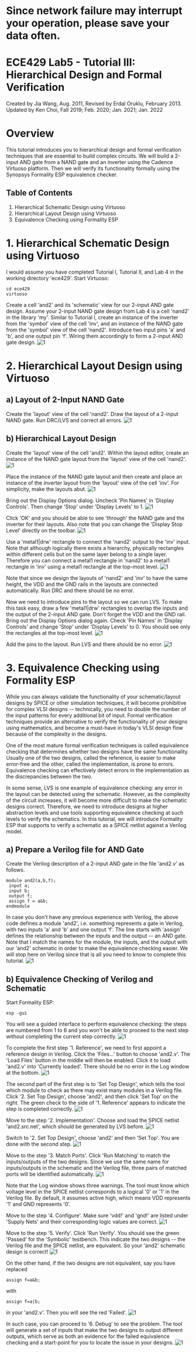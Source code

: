 # Since network failure may interrupt your operation, please save your data often.

# ECE429 Lab5 - Tutorial III: Hierarchical Design and Formal Verification
Created by Jia Wang, Aug. 2011, Revised by Erdal Oruklu, February 2013. Updated by Ken Choi, Fall 2019; Feb. 2020; Jan. 2021; Jan. 2022

# Overview
This tutorial introduces you to hierarchical design and formal verification techniques that are essential to build complex circuits. We will build a 2-input AND gate from a NAND gate and an inverter using the Cadence Virtuoso platform. Then we will verify its functionality formally using the Synopsys Formality ESP equivalence checker.

## Table of Contents
1. Hierarchical Schematic Design using Virtuoso
2. Hierarchical Layout Design using Virtuoso
3. Equivalence Checking using Formality ESP


# 1. Hierarchical Schematic Design using Virtuoso
I would assume you have completed Tutorial I, Tutorial II, and Lab 4 in the working directory 'ece429'. Start Virtuoso:
```
cd ece429
virtuoso
```

Create a cell 'and2' and its 'schematic' view for our 2-input AND gate design. Assume your 2-input NAND gate design from Lab 4 is a cell 'nand2' in the library 'my'. Similar to Tutorial I, create an instance of the inverter from the 'symbol' view of the cell 'inv', and an instance of the NAND gate from the 'symbol' view of the cell 'nand2'. Introduce two input pins 'a' and 'b', and one output pin 'f'. Wiring them accordingly to form a 2-input AND gate design.
![1](./figs/1.png)

# 2. Hierarchical Layout Design using Virtuoso

## a) Layout of 2-Input NAND Gate
Create the 'layout' view of the cell 'nand2'. Draw the layout of a 2-input NAND gate. Run DRC/LVS and correct all errors.
![1](./figs/2.png)


## b) Hierarchical Layout Design
Create the 'layout' view of the cell 'and2'. Within the layout editor, create an instance of the NAND gate layout from the 'layout' view of the cell 'nand2'.
![1](./figs/3.png)

Place the instance of the NAND gate layout and then create and place an instance of the inverter layout from the 'layout' view of the cell 'inv'. For simplicity, make the layouts abut.
![1](./figs/4.png)

Bring out the Display Options dialog. Uncheck 'Pin Names' in 'Display Controls'. Then change 'Stop' under 'Display Levels' to 1.
![1](./figs/5.png)

Click 'OK' and you should be able to see 'through' the NAND gate and the inverter for their layouts. Also note that you can change the 'Display Stop Level' directly on the toolbar.
![1](./figs/6.png)

Use a 'metal1|drw' rectangle to connect the 'nand2' output to the 'inv' input. Note that although logically there exists a hierarchy, physically rectangles within different cells but on the same layer belong to a single layer. Therefore you can connect a metal1 rectangle in 'nand2' to a metal1 rectangle in 'inv' using a metal1 rectangle at the top-most level.
![1](./figs/7.png)

Note that since we design the layouts of 'nand2' and 'inv' to have the same height, the VDD and the GND rails in the layouts are connected automatically. Run DRC and there should be no error.

Now we need to introduce pins to the layout so we can run LVS. To make this task easy, draw a few 'metal1|drw' rectangles to overlap the inputs and the output of the 2-input AND gate. Don't forget the VDD and the GND rail. Bring out the Display Options dialog again. Check 'Pin Names' in 'Display Controls' and change 'Stop' under 'Display Levels' to 0. You should see only the rectangles at the top-most level.
![1](./figs/8.png)

Add the pins to the layout. Run LVS and there should be no error.
![1](./figs/9.png)


# 3. Equivalence Checking using Formality ESP
While you can always validate the functionality of your schematic/layout designs by SPICE or other simulation techniques, it will become prohibitive for complex VLSI designs -- technically, you need to double the number of the input patterns for every additional bit of input. Formal verification techniques provide an alternative to verify the functionality of your designs using mathematics, and become a must-have in today's VLSI design flow because of the complexity in the designs.

One of the most mature formal verification techniques is called equivalence checking that determines whether two designs have the same functionality. Usually one of the two designs, called the reference, is easier to make error-free and the other, called the implementation, is prone to errors. Equivalence checking can effectively detect errors in the implementation as the discrepancies between the two.

In some sense, LVS is one example of equivalence checking: any error in the layout can be detected using the schematic. However, as the complexity of the circuit increases, it will become more difficult to make the schematic designs correct. Therefore, we need to introduce designs at higher abstraction levels and use tools supporting equivalence checking at such levels to verify the schematics. In this tutorial, we will introduce Formality ESP that supports to verify a schematic as a SPICE netlist against a Verilog model.

## a) Prepare a Verilog file for AND Gate
Create the Verilog description of a 2-input AND gate in the file 'and2.v' as follows.
```
module and2(a,b,f);
 input a;
 input b;
 output f;
 assign f = a&b;
endmodule
```
In case you don't have any previous experience with Verilog, the above code defines a module 'and2', i.e. something represents a gate in Verilog, with two inputs 'a' and 'b' and one output 'f'. The line starts with 'assign' defines the relationship between the inputs and the output -- an AND gate. Note that I match the names for the module, the inputs, and the output with our 'and2' schematic in order to make the equivalence checking easier. We will stop here on Verilog since that is all you need to know to complete this tutorial.
![1](./figs/10.png)


## b) Equivalence Checking of Verilog and Schematic
Start Formality ESP:
```
esp -gui
```
You will see a guided interface to perform equivalence checking: the steps are numbered from 1 to 6 and you won't be able to proceed to the next step without completing the current step correctly.
![1](./figs/11.png)

To complete the first step '1. Reference', we need to first appoint a reference design in Verilog. Click the 'Files...' button to choose 'and2.v'. The 'Load Files' button in the middle will then be enabled. Click it to load 'and2.v' into 'Currently loaded'. There should be no error in the Log window at the bottom.
![1](./figs/12.png)

The second part of the first step is to 'Set Top Design', which tells the tool which module to check as there may exist many modules in a Verilog file. Click '2. Set Top Design', choose 'and2', and then click 'Set Top' on the right. The green check to the side of '1. Reference' appears to indicate the step is completed correctly.
![1](./figs/13.png)

Move to the step '2. Implementation'. Choose and load the SPICE netlist 'and2.src.net', which should be generated by LVS before.
![1](./figs/14.png)

Switch to '2. Set Top Design', choose 'and2' and then 'Set Top'. You are done with the second step.
![1](./figs/15.png)

Move to the step '3. Match Ports'. Click 'Run Matching' to match the inputs/outputs of the two designs. Since we use the same name for inputs/outputs in the schematic and the Verilog file, three pairs of matched ports will be identified automatically.
![1](./figs/16.png)

Note that the Log window shows three warnings. The tool must know which voltage level in the SPICE netlist corresponds to a logical '0' or '1' in the Verilog file. By default, it assumes active high, which means VDD represents '1' and GND represents '0'.

Move to the step '4. Configure'. Make sure 'vdd!' and 'gnd!' are listed under 'Supply Nets' and their corresponding logic values are correct.
![1](./figs/17.png)

Move to the step '5. Verify'. Click 'Run Verify'. You should see the green 'Passed' for the 'Symbolic' testbench. This indicate the two designs -- the Verilog file and the SPICE netlist, are equivalent. So your 'and2' schematic design is correct!
![1](./figs/18.png)


On the other hand, if the two designs are not equivalent, say you have replaced
```
assign f=a&b;
```
with
```
assign f=a|b;
```
in your 'and2.v'. Then you will see the red 'Failed'.
![1](./figs/19.png)

In such case, you can proceed to '6. Debug' to see the problem. The tool will generate a set of inputs that make the two designs to output different outputs, which serve as both an evidence for the failed equivalence checking and a start-point for you to locate the issue in your designs.
![1](./figs/20.png)


